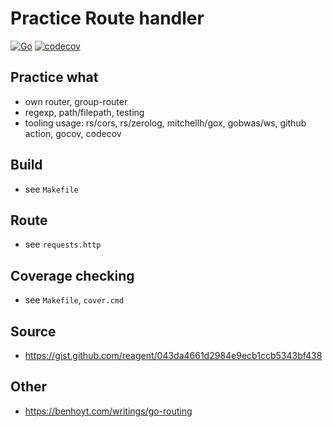 # Practice Route handler

[![Go](https://router-practice/actions/workflows/go.yml/badge.svg)](https://router-practice/actions/workflows/go.yml)
[![codecov](https://codecov.io/gh/practice-golang/router-practice/branch/main/graph/badge.svg?token=MQKFGED93S)](https://codecov.io/gh/practice-golang/router-practice)

## Practice what
* own router, group-router
* regexp, path/filepath, testing
* tooling usage: rs/cors, rs/zerolog, mitchellh/gox, gobwas/ws, github action, gocov, codecov

## Build
* see `Makefile`

## Route
* see `requests.http`

## Coverage checking
* see `Makefile`, `cover.cmd`

## Source
* https://gist.github.com/reagent/043da4661d2984e9ecb1ccb5343bf438

## Other
* https://benhoyt.com/writings/go-routing
